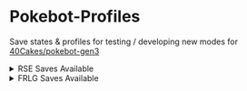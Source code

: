 # Pokebot-Profiles
Save states & profiles for testing / developing new modes for [40Cakes/pokebot-gen3](https://github.com/40Cakes/pokebot-gen3)


<details>
<summary>RSE Saves Available</summary>
  
Pokemon | Emerald | Ruby | Sapphire 
--- | --- | --- | --- 
Kyogre | ✅ | ❌ | ❌ 
Groudon | ✅ | ❌ | ❌ 
Rayquaza | ✅ | ❌ | ❌ 
Beldum | ❌ | ❌ | ❌
Castform | ✅ | ✅ | ❌
Deoxys | ✅ | ❌ | ❌
Fossils | ✅ | ❌ | ❌
Ho-Oh | ✅ | ❌ | ❌
Hoenn Starters | ✅ | ✅ | ✅
Johto Starters | ✅ | ❌ | ❌
Kecleon | ❌ | ❌ | ❌
Lati@s | ❌ | ❌ | ❌
Lugia | ❌ | ❌ | ❌
Mew | ✅ | ❌ | ❌
Regice | ❌ | ❌ | ❌
Regirock | ❌ | ❌ | ❌
Registeel | ❌ | ❌ | ❌
Safari Zone | ✅ | ✅ | ✅
Sudowoodo | ❌ | ❌ | ❌
Wynaut | ❌ | ❌ | ❌
</details>

<details>
<summary>FRLG Saves Available</summary>
  
## FRLG Saves Available
Pokemon | Fire Red | Leaf Green
--- | --- | --- 
Kyogre | ❌ | ❌ 
Groudon | ✅ | ❌ 
Deoxys | ❌ | ❌ 
Eevee | ✅ | ✅ 
Fossils | ❌ | ❌ 
Ho-Oh | ❌ | ❌ 
Kanto Starters | ✅ | ✅ 
Lapras | ❌ | ❌ 
Legendary Birds | ✅ | ✅ 
Legendary Dogs | ❌ | ❌ 
Lugia | ❌ | ❌ 
Magikarp | ❌ | ❌ 
Mewtwo | ❌ | ❌ 
Safari Zone | ✅ | ✅ 
Snorlax | ❌ | ❌ 
Togepi | ❌ | ❌ 
</details>
